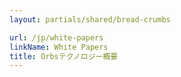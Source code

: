 ```yaml
---
layout: partials/shared/bread-crumbs

url: /jp/white-papers
linkName: White Papers
title: Orbsテクノロジー概要
---
```

